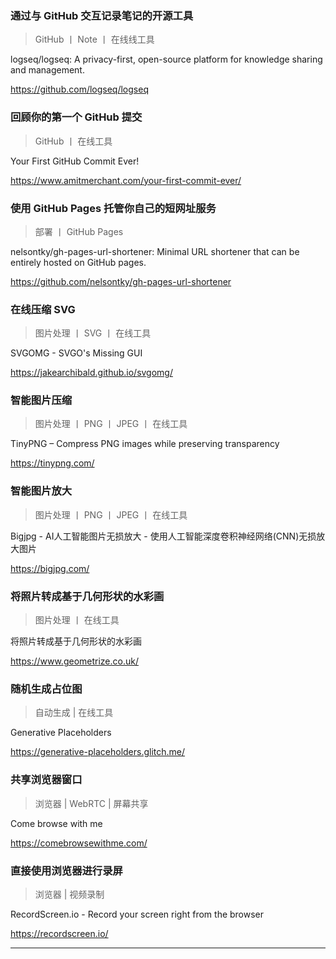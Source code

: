 <!-- ## 工具类 -->

### 通过与 GitHub 交互记录笔记的开源工具

> GitHub 丨 Note 丨 在线线工具

<p>logseq/logseq: A privacy-first, open-source platform for knowledge sharing and management.</p><p><a href="https://github.com/logseq/logseq" target="_blank" title="logseq/logseq: A privacy-first, open-source platform for knowledge sharing and management.">https://github.com/logseq/logseq</a></p>

### 回顾你的第一个 GitHub 提交

> GitHub 丨 在线工具

<p>Your First GitHub Commit Ever!</p><p><a href="https://www.amitmerchant.com/your-first-commit-ever/" target="_blank" title="Your First GitHub Commit Ever!">https://www.amitmerchant.com/your-first-commit-ever/</a></p>

### 使用 GitHub Pages 托管你自己的短网址服务

> 部署 丨 GitHub Pages

<p>nelsontky/gh-pages-url-shortener: Minimal URL shortener that can be entirely hosted on GitHub pages.</p><p><a href="https://github.com/nelsontky/gh-pages-url-shortener" target="_blank" title="nelsontky/gh-pages-url-shortener: Minimal URL shortener that can be entirely hosted on GitHub pages.">https://github.com/nelsontky/gh-pages-url-shortener</a></p>

### 在线压缩 SVG

> 图片处理 丨 SVG 丨 在线工具

<p>SVGOMG - SVGO's Missing GUI</p><p><a href="https://jakearchibald.github.io/svgomg/" target="_blank" title="SVGOMG - SVGO's Missing GUI">https://jakearchibald.github.io/svgomg/</a></p>

### 智能图片压缩

> 图片处理 丨 PNG 丨 JPEG 丨 在线工具

<p>TinyPNG – Compress PNG images while preserving transparency</p><p><a href="https://tinypng.com/" target="_blank" title="TinyPNG – Compress PNG images while preserving transparency">https://tinypng.com/</a></p>

### 智能图片放大

> 图片处理 丨 PNG 丨 JPEG 丨 在线工具

<p>Bigjpg - AI人工智能图片无损放大 - 使用人工智能深度卷积神经网络(CNN)无损放大图片</p><p><a href="https://bigjpg.com/" target="_blank" title="Bigjpg - AI人工智能图片无损放大 - 使用人工智能深度卷积神经网络(CNN)无损放大图片">https://bigjpg.com/</a></p>

### 将照片转成基于几何形状的水彩画

> 图片处理 丨 在线工具

<p>将照片转成基于几何形状的水彩画</p><p><a href="https://www.geometrize.co.uk/" target="_blank" title="Geometrize - desktop app for geometrizing images into geometric primitives">https://www.geometrize.co.uk/</a></p>

### 随机生成占位图

> 自动生成 | 在线工具

<p>Generative Placeholders</p><p><a href="https://generative-placeholders.glitch.me/" target="_blank" title="Generative Placeholders">https://generative-placeholders.glitch.me/</a></p>

### 共享浏览器窗口

> 浏览器 | WebRTC | 屏幕共享

<p>Come browse with me</p><p><a href="https://comebrowsewithme.com/" target="_blank" title="Come browse with me">https://comebrowsewithme.com/</a></p>

### 直接使用浏览器进行录屏

> 浏览器 | 视频录制

<p>RecordScreen.io - Record your screen right from the browser</p><p><a href="https://recordscreen.io/" target="_blank" title="RecordScreen.io - Record your screen right from the browser">https://recordscreen.io/</a></p>

-----
